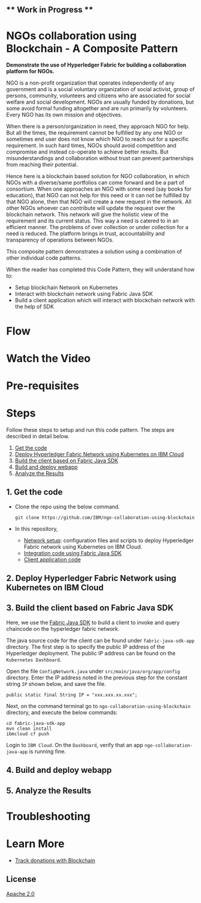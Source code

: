 ## ** Work in Progress **

# NGOs collaboration using Blockchain - A Composite Pattern
**Demonstrate the use of Hyperledger Fabric for building a collaboration platform for NGOs.**

NGO is a non-profit organization that operates independently of any government and is a social voluntary organization of social activist, group of persons, community, volunteers and citizens who are associated for social welfare and social development. NGOs are usually funded by donations, but some avoid formal funding altogether and are run primarily by volunteers. Every NGO has its own mission and objectives.

When there is a person/organization in need, they approach NGO for help. But all the times, the requirement cannot be fulfilled by any one NGO or sometimes end user does not know which NGO to reach out for a specific requirement. In such hard times, NGOs should avoid competition and compromise and instead co-operate to achieve better results. But misunderstandings and collaboration without trust can prevent partnerships from reaching their potential.

Hence here is a blockchain based solution for NGO collaboration, in which NGOs with a diverse/same portfolios can come forward and be a part of consortium. When one approaches an NGO with some need (say books for education), that NGO can not help for this need or it can not be fulfilled by that NGO alone, then that NGO will create a new request in the network. All other NGOs whoever can contribute will update the request over the blockchain network. This network will give the holistic view of the requirement and its current status. This way a need is catered to in an efficient manner. The problems of over collection or under collection for a need is reduced. The platform brings in trust, accountability and transparency of operations between NGOs.

This composite pattern demonstrates a solution using a combination of other individual code patterns.

When the reader has completed this Code Pattern, they will understand how to:

- Setup blockchain Network on Kubernetes
- Interact with blockchain network using Fabric Java SDK
- Build a client application which will interact with blockchain network with the help of SDK

# Flow


# Watch the Video


# Pre-requisites

# Steps

Follow these steps to setup and run this code pattern. The steps are described in detail below.

1. [Get the code](#1-get-the-code)
2. [Deploy Hyperledger Fabric Network using Kubernetes on IBM Cloud](#2-deploy-hyperledger-fabric-network-using-kubernetes-on-ibm-cloud)
3. [Build the client based on Fabric Java SDK](#3-build-the-client-based-on-fabric-java-sdk)
4. [Build and deploy webapp](#5-build-and-deploy-webapp)
5. [Analyze the Results](#5-analyze-the-results)

## 1. Get the code

- Clone the repo using the below command.
   ```
   git clone https://github.com/IBM/ngo-collaboration-using-blockchain
   ```

 - In this repository, 
    * [Network setup](https://github.com/IBM/ngo-collaboration-using-blockchain/tree/master/blockchain-network-on-kubernetes): configuration files and scripts to deploy Hyperledger Fabric network using Kubernetes on IBM Cloud.
    * [Integration code using Fabric Java SDK](https://github.com/IBM/ngo-collaboration-using-blockchain/tree/master/fabric-java-sdk-app)
    * [Client application code](https://github.com/IBM/ngo-collaboration-using-blockchain/tree/master/webapp)
    
    
## 2. Deploy Hyperledger Fabric Network using Kubernetes on IBM Cloud

## 3. Build the client based on Fabric Java SDK

Here, we use the [Fabric Java SDK](https://github.com/hyperledger/fabric-sdk-java) to build a client to invoke and query chaincode on the hyperledger fabric network.

The java source code for the client can be found under `fabric-java-sdk-app` directory. The first step is to specify the public IP address of the Hyperledger deployment. The public IP address can be found on the `Kubernetes Dashboard`.

Open the file `ConfigNetwork.java` under `src/main/java/org/app/config` directory. Enter the IP address noted in the previous step for the constant string `IP` shown below, and save the file.

```
public static final String IP = "xxx.xxx.xx.xxx";
```

Next, on the command terminal go to `ngo-collaboration-using-blockchain` directory, and execute the below commands:
```
cd fabric-java-sdk-app
mvn clean install
ibmcloud cf push
```
Login to `IBM Cloud`. On the `Dashboard`, verify that an app `ngo-collaboration-java-app` is running fine.

## 4. Build and deploy webapp

## 5. Analyze the Results

# Troubleshooting

# Learn More

- [Track donations with Blockchain](https://developer.ibm.com/patterns/track-donations-blockchain/)

<!-- keep this -->
## License

[Apache 2.0](LICENSE)
